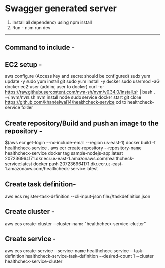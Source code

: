 # Swagger generated server

1. Install all dependency using npm install
2. Run - npm run dev


----------------
Command to include -
---------------------

EC2 setup -
-------------
aws configure (Access Key and secret should be configured)
sudo yum update -y
sudo yum install git
sudo yum install -y docker
sudo usermod -aG docker ec2-user (adding user to docker)
curl -o- https://raw.githubusercontent.com/nvm-sh/nvm/v0.34.0/install.sh | bash
. ~/.nvm/nvm.sh
nvm install node
sudo service docker start
git clone <https://github.com/khandelwal14/healthcheck-service>
cd to healthcheck-service folder

Create repository/Build and push an image to the repository -
-------------------------------------------------------------


$(aws ecr get-login --no-include-email --region us-east-1)
docker build -t healthcheck-service .
aws ecr create-repository --repository-name healthcheck-service
docker tag sample-nodejs-app:latest 207236964171.dkr.ecr.us-east-1.amazonaws.com/healthcheck-service:latest
docker push 207236964171.dkr.ecr.us-east-1.amazonaws.com/healthcheck-service:latest

 
Create task definition-
-----------------------
aws ecs register-task-definition --cli-input-json file://taskdefinition.json

Create cluster -
---------------
aws ecs create-cluster --cluster-name "healthcheck-service-cluster"

Create service -
----------------
aws ecs create-service --service-name healthcheck-service --task-definition healthcheck-service-task-definition --desired-count 1 --cluster healthcheck-service-cluster

